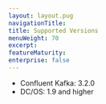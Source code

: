 ```yaml
---
layout: layout.pug
navigationTitle: 
title: Supported Versions
menuWeight: 70
excerpt:
featureMaturity:
enterprise: false
---
```


<!-- This source repo for this topic is https://github.com/mesosphere/confluent -->


- Confluent Kafka: 3.2.0
- DC/OS: 1.9 and higher
